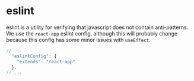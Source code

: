 # eslint

eslint is a utility for verifying that javascript does not contain anti-patterns. We use the `react-app` eslint config,
although this will probably change because this config has some minor issues with `useEffect`.


```javascript
// ...
  "eslintConfig": {
    "extends": "react-app"
  },
// ...
```
